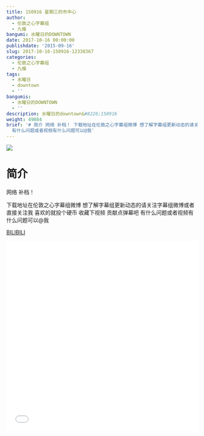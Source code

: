 ```yaml
---
title: 150916 星期三的市中心
author:
  - 伦敦之心字幕组
  - 九條
bangumi: 水曜日的DOWNTOWN
date: 2017-10-16 00:00:00
publishdate: '2015-09-16'
slug: 2017-10-16-150916-12338367
categories:
  - 伦敦之心字幕组
  - 九條
tags:
  - 水曜日
  - downtown
  - ''
bangumis:
  - 水曜日的DOWNTOWN
  - ''
description: 水曜日的downtown&#8226;150916
weight: 49084
brief: '# 简介 网络 补档！ 下载地址在伦敦之心字幕组微博 想了解字幕组更新动态的请关注字幕组微博或者直接关注我 喜欢的就投个硬币 收藏下视频 贡献点弹幕吧
  有什么问题或者视频有什么问题可以@我'
---
```


![](https://i.imgur.com/HpATCir.png)

# 简介  
网络
补档！


下载地址在伦敦之心字幕组微博 想了解字幕组更新动态的请关注字幕组微博或者直接关注我 喜欢的就投个硬币 收藏下视频 贡献点弹幕吧
有什么问题或者视频有什么问题可以@我

  [BILIBILI](https://www.bilibili.com/video/av12338367/)


<div class="vcontainer">  <iframe class='video' src="//www.bilibili.com/blackboard/player.html?aid=12338367" width="100%" height="500" frameborder="0" allowfullscreen="allowfullscreen"></iframe></div>
